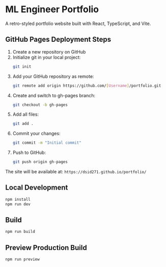 # ML Engineer Portfolio

A retro-styled portfolio website built with React, TypeScript, and Vite.

## GitHub Pages Deployment Steps

1. Create a new repository on GitHub
2. Initialize git in your local project:
   ```bash
   git init
   ```
3. Add your GitHub repository as remote:
   ```bash
   git remote add origin https://github.com/[Username]/portfolio.git
   ```
4. Create and switch to gh-pages branch:
   ```bash
   git checkout -b gh-pages
   ```
5. Add all files:
   ```bash
   git add .
   ```
6. Commit your changes:
   ```bash
   git commit -m "Initial commit"
   ```
7. Push to GitHub:
   ```bash
   git push origin gh-pages
   ```

The site will be available at: `https://dsid271.github.io/portfolio/`

## Local Development

```bash
npm install
npm run dev
```

## Build

```bash
npm run build
```

## Preview Production Build

```bash
npm run preview
```
